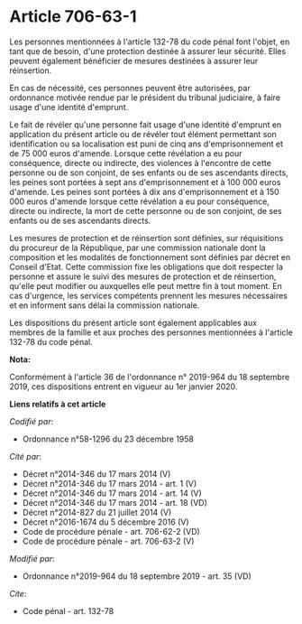 # Article 706-63-1

Les personnes mentionnées à l'article 132-78 du code pénal font l'objet, en tant que de besoin, d'une protection destinée à
assurer leur sécurité. Elles peuvent également bénéficier de mesures destinées à assurer leur réinsertion. 

En cas de nécessité, ces personnes peuvent être autorisées, par ordonnance motivée rendue par le président du   tribunal
judiciaire, à faire usage d'une identité d'emprunt. 

Le fait de révéler qu'une personne fait usage d'une identité d'emprunt en application du présent article ou de révéler tout
élément permettant son identification ou sa localisation est puni de cinq ans d'emprisonnement et de 75 000 euros d'amende.
Lorsque cette révélation a eu pour conséquence, directe ou indirecte, des violences à l'encontre de cette personne ou de son
conjoint, de ses enfants ou de ses ascendants directs, les peines sont portées à sept ans d'emprisonnement et à 100 000 euros
d'amende. Les peines sont portées à dix ans d'emprisonnement et à 150 000 euros d'amende lorsque cette révélation a eu pour
conséquence, directe ou indirecte, la mort de cette personne ou de son conjoint, de ses enfants ou de ses ascendants
directs. 

Les mesures de protection et de réinsertion sont définies, sur réquisitions du procureur de la République, par une commission
nationale dont la composition et les modalités de fonctionnement sont définies par décret en Conseil d'Etat. Cette commission
fixe les obligations que doit respecter la personne et assure le suivi des mesures de protection et de réinsertion, qu'elle
peut modifier ou auxquelles elle peut mettre fin à tout moment. En cas d'urgence, les services compétents prennent les
mesures nécessaires et en informent sans délai la commission nationale. 

Les dispositions du présent article sont également applicables aux membres de la famille et aux proches des personnes
mentionnées à l'article 132-78 du code pénal.

**Nota:**

Conformément à l'article 36 de l'ordonnance n° 2019-964 du 18 septembre 2019, ces dispositions entrent en vigueur au 1er
janvier 2020.

**Liens relatifs à cet article**

_Codifié par_:

  - Ordonnance n°58-1296 du 23 décembre 1958

_Cité par_:

  - Décret n°2014-346 du 17 mars 2014 (V)
  - Décret n°2014-346 du 17 mars 2014 - art. 1 (V)
  - Décret n°2014-346 du 17 mars 2014 - art. 14 (V)
  - Décret n°2014-346 du 17 mars 2014 - art. 18 (VD)
  - Décret n°2014-827 du 21 juillet 2014 (V)
  - Décret n°2016-1674 du 5 décembre 2016 (V)
  - Code de procédure pénale - art. 706-62-2 (VD)
  - Code de procédure pénale - art. 706-63-2 (V)

_Modifié par_:

  - Ordonnance n°2019-964 du 18 septembre 2019 - art. 35 (VD)

_Cite_:

  - Code pénal - art. 132-78
